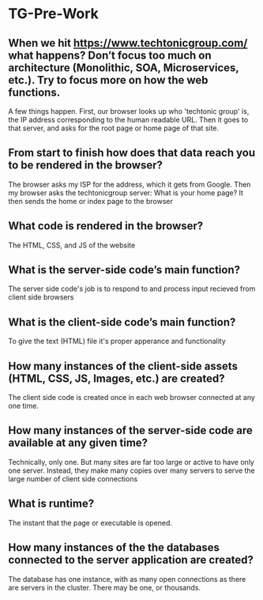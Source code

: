 # TG-Pre-Work

## When we hit https://www.techtonicgroup.com/ what happens? Don’t focus too much on architecture (Monolithic, SOA, Microservices, etc.). Try to focus more on how the web functions.

A few things happen. First, our browser looks up who 'techtonic group' is, the IP address corresponding to the human readable URL. Then it goes to that server, and asks for the root page or home page of that site.

## From start to finish how does that data reach you to be rendered in the browser?

The browser asks my ISP for the address, which it gets from Google. Then my browser asks the techtonicgroup server: What is your home page? It then sends the home or index page to the browser

## What code is rendered in the browser?

The HTML, CSS, and JS of the website

## What is the server-side code’s main function?

The server side code's job is to respond to and process input recieved from client side browsers

## What is the client-side code’s main function?

To give the text (HTML) file it's proper apperance and functionality

## How many instances of the client-side assets (HTML, CSS, JS, Images, etc.) are created?

The client side code is created once in each web browser connected at any one time.

## How many instances of the server-side code are available at any given time?

Technically, only one. But many sites are far too large or active to have only one server. Instead, they make many copies over many servers to serve the large number of client side connections

## What is runtime?

The instant that the page or executable is opened.

## How many instances of the the databases connected to the server application are created?

The database has one instance, with as many open connections as there are servers in the cluster. There may be one, or thousands.

